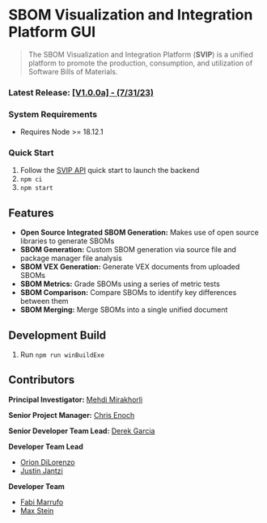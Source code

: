 # SBOM Visualization and Integration Platform GUI
> The SBOM Visualization and Integration Platform (**SVIP**) is a unified platform to promote the
> production, consumption, and utilization of Software Bills of Materials.

### Latest Release: [[V1.0.0a] - (7/31/23)](doc/changelog.md)

### System Requirements
- Requires Node >= 18.12.1

### Quick Start
1. Follow the [SVIP API](https://github.com/SoftwareDesignLab/SVIP/tree/main#quick-start) quick start to launch the backend
2. `npm ci`
3. `npm start`

## Features
- **Open Source Integrated SBOM Generation:** Makes use of open source libraries to generate SBOMs
- **SBOM Generation:** Custom SBOM generation via source file and package manager file analysis
- **SBOM VEX Generation:** Generate VEX documents from uploaded SBOMs
- **SBOM Metrics:** Grade SBOMs using a series of metric tests
- **SBOM Comparison:** Compare SBOMs to identify key differences between them
- **SBOM Merging:** Merge SBOMs into a single unified document

## Development Build
1. Run `npm run winBuildExe`

## Contributors
**Principal Investigator:** [Mehdi Mirakhorli](mailto:mxmvse@rit.edu)

**Senior Project Manager:** [Chris Enoch](mailto:ctevse@rit.edu)

**Senior Developer Team Lead:** [Derek Garcia](mailto:dlg1206@rit.edu)

**Developer Team Lead**
- [Orion DiLorenzo](mailto:tnd3015@rit.edu)
- [Justin Jantzi](mailto:jwj7297@rit.edu)

**Developer Team**
- [Fabi Marrufo](mailto:fm8191@rit.edu)
- [Max Stein](mailto:mhs8558@rit.edu)
